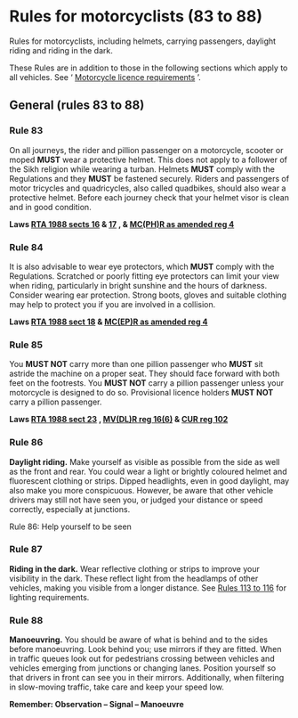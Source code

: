 
# Rules for motorcyclists (83 to 88)

Rules for motorcyclists, including helmets, carrying passengers, daylight riding and riding in the dark.

These Rules are in addition to those in the following sections which apply to all vehicles. See ‘ [Motorcycle licence requirements](annex-2-motorcycle-licence-requirements.md) ’.

## General (rules 83 to 88)

### Rule 83

On all journeys, the rider and pillion passenger on a motorcycle, scooter or moped **MUST** wear a protective helmet. This does not apply to a follower of the Sikh religion while wearing a turban. Helmets **MUST** comply with the Regulations and they **MUST** be fastened securely. Riders and passengers of motor tricycles and quadricycles, also called quadbikes, should also wear a protective helmet. Before each journey check that your helmet visor is clean and in good condition.

**Laws [RTA 1988 sects 16](http://www.legislation.gov.uk/ukpga/1988/52/section/16) & [17](http://www.legislation.gov.uk/ukpga/1988/52/section/17) , & [MC(PH)R as amended reg 4](http://www.legislation.gov.uk/uksi/1998/1807/regulation/4/made)**

### Rule 84

It is also advisable to wear eye protectors, which **MUST** comply with the Regulations. Scratched or poorly fitting eye protectors can limit your view when riding, particularly in bright sunshine and the hours of darkness. Consider wearing ear protection. Strong boots, gloves and suitable clothing may help to protect you if you are involved in a collision.

**Laws [RTA 1988 sect 18](http://www.legislation.gov.uk/ukpga/1988/52/section/18) & [MC(EP)R as amended reg 4](http://www.legislation.gov.uk/uksi/1999/535/regulation/4/made)**

### Rule 85

You **MUST NOT** carry more than one pillion passenger who **MUST** sit astride the machine on a proper seat. They should face forward with both feet on the footrests. You **MUST NOT** carry a pillion passenger unless your motorcycle is designed to do so. Provisional licence holders **MUST NOT** carry a pillion passenger.

**Laws [RTA 1988 sect 23](http://www.legislation.gov.uk/ukpga/1988/52/section/23) , [MV(DL)R reg 16(6)](http://www.legislation.gov.uk/uksi/1999/2864/regulation/16/made) & [CUR reg 102](http://www.legislation.gov.uk/uksi/1986/1078/regulation/102/made)**

### Rule 86

**Daylight riding.** Make yourself as visible as possible from the side as well as the front and rear. You could wear a light or brightly coloured helmet and fluorescent clothing or strips. Dipped headlights, even in good daylight, may also make you more conspicuous. However, be aware that other vehicle drivers may still not have seen you, or judged your distance or speed correctly, especially at junctions.

Rule 86: Help yourself to be seen
### Rule 87

**Riding in the dark.** Wear reflective clothing or strips to improve your visibility in the dark. These reflect light from the headlamps of other vehicles, making you visible from a longer distance. See [Rules 113 to 116](general-rules-techniques-and-advice-for-all-drivers-and-riders-103-to-158.md#lighting-requirements-113-to-116) for lighting requirements.

### Rule 88

**Manoeuvring.** You should be aware of what is behind and to the sides before manoeuvring. Look behind you; use mirrors if they are fitted. When in traffic queues look out for pedestrians crossing between vehicles and vehicles emerging from junctions or changing lanes. Position yourself so that drivers in front can see you in their mirrors. Additionally, when filtering in slow-moving traffic, take care and keep your speed low.

**Remember: Observation – Signal – Manoeuvre**

